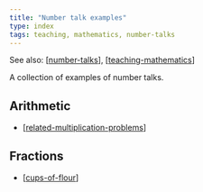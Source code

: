 ```yaml
---
title: "Number talk examples"
type: index
tags: teaching, mathematics, number-talks
---
```


See also: [[number-talks]], [[teaching-mathematics]]

A collection of examples of number talks.

## Arithmetic

- [[related-multiplication-problems]]

## Fractions

- [[cups-of-flour]]

[//begin]: # "Autogenerated link references for markdown compatibility"
[number-talks]: ../number-talks "Number talks"
[teaching-mathematics]: ../teaching-mathematics "Teaching Mathematics"
[related-multiplication-problems]: related-multiplication-problems "related-multiplication-problems"
[cups-of-flour]: cups-of-flour "Number talk - Cups of flour"
[//end]: # "Autogenerated link references"